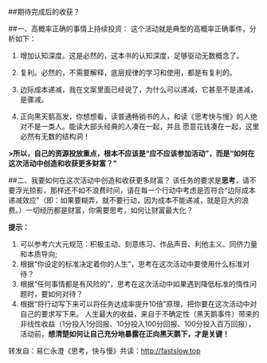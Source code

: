 ##期待完成后的收获？

##一、高概率正确的事情上持续投资：
这个活动就是典型的高概率正确事件，分析如下：

1. 增加认知深度。这是必然的，这本书的认知深度，足够驱动无数概念了。

2. 复利。必然的，不需要解释，底层规律的学习和使用，都是有复利的。

3. 边际成本递减，我在文案里面已经说了，为什么可以递减，它甚至不是递减，是骤减。

4. 正向黑天鹅高发，你想想看，读普通畅销书的人，和读《思考快与慢》的人绝对不是一类人。能读大部头经典的人凑在一起，并且 愿意花钱凑在一起，这里必然有无数的结构洞！

**>所以，自己的资源投放重点，根本不应该是“应不应该参加活动”，而是“如何在这次活动中创造和收获更多财富？”**

##二、我要如何在这次活动中创造和收获更多财富？
该任务的要求是**思考**，请不要浮光掠影，那样还不如不浪费时间，请在每一个行动中考虑是否符合“边际成本递减效应”（即：如果要糊弄，就不要行动，因为成本不能递减，就是巨大的浪费。）一切经历都是财富，你需要思考，如何让财富最大化？

**提示：**
1. 可以参考六大元规范：积极主动、刻意练习、作品声音、利他主义、同侪力量和本质导向;
2. 根据“你设定的标准决定着你的人生”，思考在这次活动中要使用什么标准对待？
3. 根据“任何事情都是有风险的”，思考在这次活动中如果遇到降低标准的惰性问题时，要如何对待？
4. 根据“将行动写下来可以将任务达成率提升10倍”原理，把你要在这次活动中对自己的要求写下来。
人生最大的收益，来自于不确定性（黑天鹅事件）带来的非线性收益（1分投入1分回报、10分投入100分回报、100分投入百万回报），活动前，**想清楚如何让自己充分地暴露在正向黑天鹅下，才是关键！**

转发自：易仁永澄《思考，快与慢》共读：<http://fastslow.top>